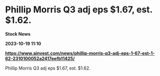 # Phillip Morris Q3 adj eps $1.67, est. $1.62.
**Stock News**

**2023-10-19 11:10**

**https://www.ainvest.com/news/phillip-morris-q3-adj-eps-1-67-est-1-62-2310100052a2417eefb11425/**

Phillip Morris Q3 adj eps $1.67, est. $1.62.